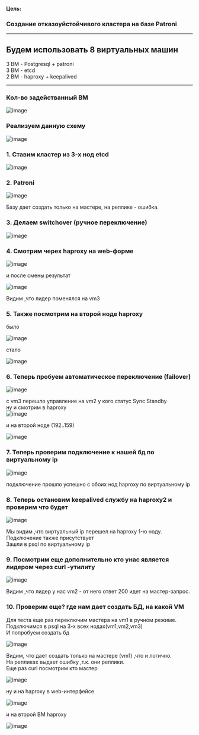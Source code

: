 **Цель:**  

### Создание отказоуйстойчивого кластера на базе Patroni  

********************************

## Будем использовать 8 виртуальных машин  

3 ВМ - Postgresql + patroni  
3 ВМ - etcd   
2 BM - haproxy + keepalived  
*******************************  

### Кол-во задействанный ВМ  

![image](https://github.com/user-attachments/assets/ae8b8b2d-0bea-4e95-9069-eb3fb3fd2a7b)  

### Реализуем данную схему  

![image](https://github.com/user-attachments/assets/35935780-a0a8-454d-86b3-e159668610d7)  

### 1. Ставим кластер из 3-х нод etcd  

![image](https://github.com/user-attachments/assets/148d210e-99ee-4d7e-a932-446e6d0836bb)  

### 2. Patroni  

![image](https://github.com/user-attachments/assets/4cc743ae-2301-47ad-abb9-8eb4c7c092d1)  

Базу дает создать только на мастере, на реплике - ошибка.  

### 3. Делаем switchover (ручное переключение)  

![image](https://github.com/user-attachments/assets/5b1308ab-ff24-4bc7-84c3-f6cd60863e1e)  

### 4. Смотрим черех haproxy на web-форме  

![image](https://github.com/user-attachments/assets/9e95103d-a4ed-4f08-92d1-aa87e7cbb557)  

и после смены результат   

![image](https://github.com/user-attachments/assets/ab654424-321c-434d-a934-a1422558deb3)  

Видим ,что лидер поменялся на vm3  

### 5. Также посмотрим на второй ноде haproxy  
было  

![image](https://github.com/user-attachments/assets/cbbb2790-8da9-48a1-8eab-459812b38ccb)  

стало  

![image](https://github.com/user-attachments/assets/9b1db0e0-5b17-4831-ad58-ab76785f33ff)  

### 6. Теперь пробуем автоматическое переключение (failover)  

![image](https://github.com/user-attachments/assets/05adb547-3d03-4375-9a8c-b807caf2a791)  

c vm3 перешло управление на vm2 у кого статус Sync Standby  
ну и смотрим в haproxy  
![image](https://github.com/user-attachments/assets/1234185d-1417-4a37-8afb-155116e517da)    

и на второй ноде (192..159)  

![image](https://github.com/user-attachments/assets/0a1f66a9-a8d8-4126-b03d-4fd37cf667c2)  

### 7. Теперь проверим подключение к нашей бд по виртуальному ip  

![image](https://github.com/user-attachments/assets/9f5ab1bc-fc58-40bb-8278-98b48effcb6e)  

подключение прошло успешно с обоих нод haproxy по виртуальному ip  

### 8. Теперь остановим keepalived службу на haproxy2 и проверим что будет  

![image](https://github.com/user-attachments/assets/9352dd04-8a5b-41ae-b46e-ed9826ed2d1f)  

Мы видим ,что виртуальный ip перешел на haproxy 1-ю ноду.  
Подключение также присутствует  
Зашли в psql по виртуальному ip  

### 9. Посмотрим еще дополнительно кто унас является лидером через curl -утилиту  

![image](https://github.com/user-attachments/assets/83a1291d-c991-455f-a63e-71c845b2ca28)  

Видим ,что лидер у нас vm2 - от него ответ 200 идет на мастер-запрос.  

### 10. Проверим еще? где нам дает создать БД, на какой VM  

Для теста еще раз переключим мастера на vm1 в ручном режиме.  
Подключимся в psql на 3-х всех нодах(vm1,vm2,vm3)  
И попробуем создать бд  

![image](https://github.com/user-attachments/assets/a611b6ed-7ede-43e0-b5e5-176b6ae0d10e)  

Видим, что дает создать только на мастере (vm1) ,что и логично.  
На репликах выдает ошибку ,т.к. они реплики.  
Еще раз curl посмотрим кто мастер  

![image](https://github.com/user-attachments/assets/181965a9-6f0d-4d2d-bd30-b2201257193d)  

ну и на haproxy в web-интерфейсе  

![image](https://github.com/user-attachments/assets/1953afc8-1761-4c6a-9651-49ffe4834156)  

и на второй ВМ haproxy  

![image](https://github.com/user-attachments/assets/2e2cf047-5e70-4602-95eb-a61e4b9baaf3)  



